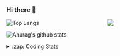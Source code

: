 ### Hi there 👋

<!--
**tao8687/tao8687** is a ✨ _special_ ✨ repository because its `README.md` (this file) appears on your GitHub profile.

Here are some ideas to get you started:

- 🔭 I’m currently working on ...
- 🌱 I’m currently learning ...
- 👯 I’m looking to collaborate on ...
- 🤔 I’m looking for help with ...
- 💬 Ask me about ...
- 📫 How to reach me: ...
- 😄 Pronouns: ...
- ⚡ Fun fact: ...
-->

<img align='right' src="https://media.giphy.com/media/M9gbBd9nbDrOTu1Mqx/giphy.gif" width="240">

  
![Top Langs](https://github-readme-stats.vercel.app/api/top-langs/?username=tao8687&layout=compact&title_color=23238E&text_color=A67D3D)

![Anurag's github stats](https://github-readme-stats.vercel.app/api?username=tao8687&show_icons=true&&text_color=A67D3D&title_color=23238E&show_icons=false&count_private=true&hide=stars)

<details>
  <summary>:zap: Coding Stats</summary>
  <br>
    
<!--START_SECTION:waka-->
![Code Time](http://img.shields.io/badge/Code%20Time-932%20hrs%2050%20mins-blue)

![Profile Views](http://img.shields.io/badge/Profile%20Views-0-blue)

**🐱 My GitHub Data** 

> 📦 1.5 MB Used in GitHub's Storage 
 > 
> 🏆 56 Contributions in the Year 2023
 > 
> 🚫 Not Opted to Hire
 > 
> 📜 49 Public Repositories 
 > 
> 🔑 23 Private Repositories 
 > 
**I'm an Early 🐤** 

```text
🌞 Morning                792 commits         ██████████████████████░░░   89.19 % 
🌆 Daytime                39 commits          █░░░░░░░░░░░░░░░░░░░░░░░░   04.39 % 
🌃 Evening                55 commits          ██░░░░░░░░░░░░░░░░░░░░░░░   06.19 % 
🌙 Night                  2 commits           ░░░░░░░░░░░░░░░░░░░░░░░░░   00.23 % 
```
📅 **I'm Most Productive on Wednesday** 

```text
Monday                   131 commits         ████░░░░░░░░░░░░░░░░░░░░░   14.75 % 
Tuesday                  122 commits         ███░░░░░░░░░░░░░░░░░░░░░░   13.74 % 
Wednesday                153 commits         ████░░░░░░░░░░░░░░░░░░░░░   17.23 % 
Thursday                 117 commits         ███░░░░░░░░░░░░░░░░░░░░░░   13.18 % 
Friday                   124 commits         ███░░░░░░░░░░░░░░░░░░░░░░   13.96 % 
Saturday                 120 commits         ███░░░░░░░░░░░░░░░░░░░░░░   13.51 % 
Sunday                   121 commits         ███░░░░░░░░░░░░░░░░░░░░░░   13.63 % 
```


📊 **This Week I Spent My Time On** 

```text
🕑︎ Time Zone: Asia/Shanghai

💬 Programming Languages: 
C++                      2 hrs 27 mins       █████████████░░░░░░░░░░░░   53.60 % 
C                        56 mins             █████░░░░░░░░░░░░░░░░░░░░   20.59 % 
Bash                     18 mins             ██░░░░░░░░░░░░░░░░░░░░░░░   06.88 % 
Text                     13 mins             █░░░░░░░░░░░░░░░░░░░░░░░░   04.94 % 
Makefile                 10 mins             █░░░░░░░░░░░░░░░░░░░░░░░░   03.81 % 

🔥 Editors: 
VS Code                  4 hrs 35 mins       █████████████████████████   100.00 % 

🐱‍💻 Projects: 
AutoSearchTool           2 hrs 45 mins       ███████████████░░░░░░░░░░   59.84 % 
TS0845_5.0               1 hr 36 mins        █████████░░░░░░░░░░░░░░░░   35.00 % 
VC0768_SDK_V3.0.0.18.3   9 mins              █░░░░░░░░░░░░░░░░░░░░░░░░   03.27 % 
vc07681                  4 mins              ░░░░░░░░░░░░░░░░░░░░░░░░░   01.51 % 
VC0768_NPU_ToolKits_V1.0.0 secs              ░░░░░░░░░░░░░░░░░░░░░░░░░   00.22 % 

💻 Operating System: 
Linux                    4 hrs 35 mins       █████████████████████████   100.00 % 
```

**I Mostly Code in Python** 

```text
Python                   9 repos             ████████░░░░░░░░░░░░░░░░░   32.14 % 
C++                      6 repos             █████░░░░░░░░░░░░░░░░░░░░   21.43 % 
JavaScript               2 repos             ██░░░░░░░░░░░░░░░░░░░░░░░   07.14 % 
Batchfile                1 repo              █░░░░░░░░░░░░░░░░░░░░░░░░   03.57 % 
HTML                     1 repo              █░░░░░░░░░░░░░░░░░░░░░░░░   03.57 % 
```



**Timeline**

![Lines of Code chart](https://raw.githubusercontent.com/tao8687/tao8687/master/assets/bar_graph.png)


 Last Updated on 23/02/2023 01:37:16 UTC
<!--END_SECTION:waka-->
</details>
